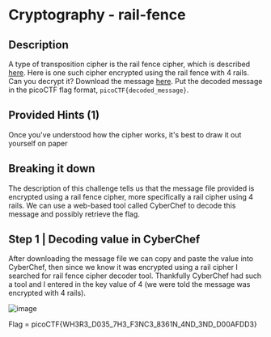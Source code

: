 # Cryptography - rail-fence
## Description

A type of transposition cipher is the rail fence cipher, which is described [here](https://en.wikipedia.org/wiki/Rail_fence_cipher). Here is one such cipher encrypted using the rail fence with 4 rails. Can you decrypt it? Download the message [here](https://artifacts.picoctf.net/c/274/message.txt). Put the decoded message in the picoCTF flag format, `picoCTF{decoded_message}`.

## Provided Hints (1)

Once you've understood how the cipher works, it's best to draw it out yourself on paper

## Breaking it down

The description of this challenge tells us that the message file provided is encrypted using a rail fence cipher, more specifically a rail cipher using 4 rails. We can use a web-based tool called CyberChef to decode this message and possibly retrieve the flag.

## Step 1 | Decoding value in CyberChef

After downloading the message file we can copy and paste the value into CyberChef, then since we know it was encrypted using a rail cipher I searched for rail fence cipher decoder tool. Thankfully CyberChef had such a tool and I entered in the key value of 4 (we were told the message was encrypted with 4 rails).

![image](https://user-images.githubusercontent.com/95002315/162259603-20cdc92e-422c-4085-b420-9f3a6e69d1b2.png)

Flag = picoCTF{WH3R3_D035_7H3_F3NC3_8361N_4ND_3ND_D00AFDD3}
